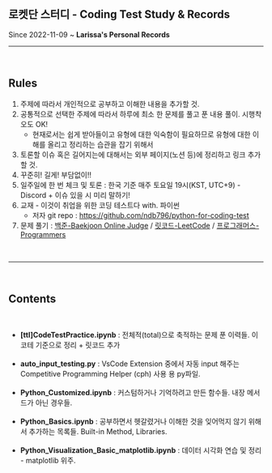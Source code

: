 ## 로켓단 스터디 - Coding Test Study & Records
Since 2022-11-09 ~ 
<b>Larissa's Personal Records</b>
<br />

---
<br />

## Rules
1. 주제에 따라서 개인적으로 공부하고 이해한 내용을 추가할 것.
2. 공통적으로 선택한 주제에 따라서 하루에 최소 한 문제를 풀고 푼 내용 풀이. 시행착오도 OK!
    - 현재로서는 쉽게 받아들이고 유형에 대한 익숙함이 필요하므로 유형에 대한 이해를 올리고 정리하는 습관을 잡기 위해서
3. 토론할 이슈 혹은 길어지는에 대해서는 외부 페이지(노션 등)에 정리하고 링크 추가할 것.
4. 꾸준히! 길게! 부담없이!!
5. 일주일에 한 번 체크 및 토론 : 한국 기준 매주 토요일 19시(KST, UTC+9) - Discord + 이슈 있을 시 미리 말하기!
6. 교재 - 이것이 취업을 위한 코딩 테스트다 with. 파이썬
    - 저자 git repo : https://github.com/ndb796/python-for-coding-test
7. 문제 풀기 : [백준-Baekjoon Online Judge](https://www.acmicpc.net/) / [릿코드-LeetCode](https://leetcode.com/) / [프로그래머스-Programmers](https://programmers.co.kr/)
<br />

---
<br />

## Contents
<br />

- <b>[ttl]CodeTestPractice.ipynb</b>
: 전체적(total)으로 축적하는 문제 푼 이력들. 이코테 기준으로 정리 + 릿코드 추가
<br /><br />
- <b>auto_input_testing.py</b>
: VsCode Extension 중에서 자동 input 해주는 Competitive Programming Helper (cph) 사용 용 py파일.
<br /><br />
- <b>Python_Customized.ipynb</b>
: 커스텀하거나 기억하려고 만든 함수들. 내장 메서드가 아닌 경우들.
<br /><br />
- <b>Python_Basics.ipynb</b>
: 공부하면서 헷갈렸거나 이해한 것을 잊어먹지 않기 위해서 추가하는 목록들. Built-in Method, Libraries.
<br /><br />
- <b>Python_Visualization_Basic_matplotlib.ipynb</b>
: 데이터 시각화 연습 및 정리 - matplotlib 위주.






